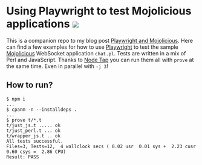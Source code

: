 # Using Playwright to test Mojolicious applications [![](https://github.com/kraih/mojo-playwright/workflows/linux/badge.svg)](https://github.com/kraih/mojo-playwright/actions)

  This is a companion repo to my blog post
  [Playwright and Mojolicious](https://dev.to/kraih/playwright-and-mojolicious-21hn). Here can find a few examples for
  how to use [Playwright](https://playwright.dev) to test the sample [Mojolicious](https://mojolicious.org) WebSocket
  application `chat.pl`. Tests are written in a mix of Perl and JavaScript. Thanks to [Node Tap](https://node-tap.org)
  you can run them all with `prove` at the same time. Even in parallel with `-j 3`!

## How to run?

    $ npm i
    ...
    $ cpanm -n --installdeps .
    ...
    $ prove t/*.t
    t/just_js.t ..... ok   
    t/just_perl.t ... ok   
    t/wrapper_js.t .. ok   
    All tests successful.
    Files=3, Tests=12,  4 wallclock secs ( 0.02 usr  0.01 sys +  2.23 cusr  0.60 csys =  2.86 CPU)
    Result: PASS
